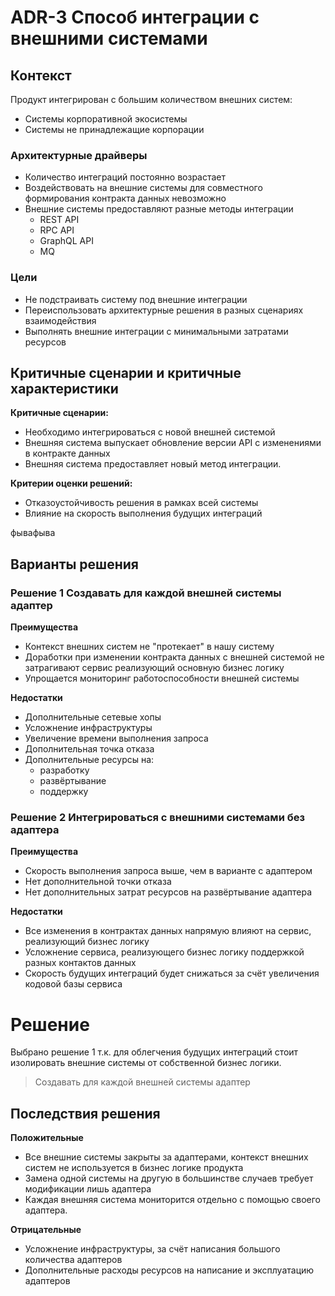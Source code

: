 # ADR-3 Способ интеграции с внешними системами

## Контекст
Продукт интегрирован с большим количеством внешних систем:
* Системы корпоративной экосистемы 
* Системы не принадлежащие корпорации

### Архитектурные драйверы
* Количество интеграций постоянно возрастает
* Воздействовать на внешние системы для совместного формирования контракта данных невозможно 
* Внешние системы предоставляют разные методы интеграции
  * REST API
  * RPC API 
  * GraphQL API
  * MQ 
### Цели
* Не подстраивать систему под внешние интеграции 
* Переиспользовать архитектурные решения в разных сценариях взаимодействия
* Выполнять внешние интеграции с минимальными затратами ресурсов

## Критичные сценарии и критичные характеристики
**Критичные сценарии:**
* Необходимо интегрироваться с новой внешней системой
* Внешняя система выпускает обновление версии API с изменениями в контракте данных
* Внешняя система предоставляет новый метод интеграции.

**Критерии оценки решений:**
* Отказоустойчивость решения в рамках всей системы
* Влияние на скорость выполнения будущих интеграций

фывафыва 

## Варианты решения 
### Решение 1 Создавать для каждой внешней системы адаптер 
**Преимущества**
* Контекст внешних систем не "протекает" в нашу систему
* Доработки при изменении контракта данных с внешней системой не затрагивают сервис реализующий основную бизнес логику
* Упрощается мониторинг работоспособности внешней системы

**Недостатки**
* Дополнительные сетевые хопы
* Усложнение инфраструктуры
* Увеличение времени выполнения запроса
* Дополнительная точка отказа
* Дополнительные ресурсы на:
  *  разработку
  *  развёртывание 
  *  поддержку 

### Решение 2 Интегрироваться с внешними системами без адаптера
**Преимущества**
* Скорость выполнения запроса выше, чем в варианте с адаптером
* Нет дополнительной точки отказа
* Нет дополнительных затрат ресурсов на развёртывание адаптера 

**Недостатки**
* Все изменения в контрактах данных напрямую влияют на сервис, реализующий бизнес логику
* Усложнение сервиса, реализующего бизнес логику поддержкой разных контактов данных
* Скорость будущих интеграций будет снижаться за счёт увеличения кодовой базы сервиса

# Решение 
Выбрано решение 1 т.к. для облегчения будущих интеграций стоит изолировать внешние системы от собственной бизнес логики.
>Создавать для каждой внешней системы адаптер 

## Последствия решения 
**Положительные**
* Все внешние системы закрыты за адаптерами, контекст внешних систем не используется в бизнес логике продукта 
* Замена одной системы на другую в большинстве случаев требует модификации лишь адаптера
* Каждая внешняя система мониторится отдельно с помощью своего адаптера.

**Отрицательные**
* Усложнение инфраструктуры, за счёт написания большого количества адаптеров
* Дополнительные расходы ресурсов на написание и эксплуатацию адаптеров